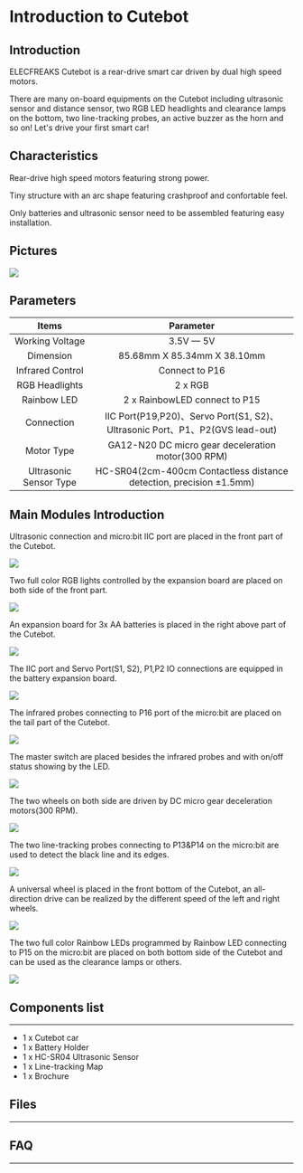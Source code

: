 ﻿# Introduction to  Cutebot

## Introduction

ELECFREAKS  Cutebot is a rear-drive smart car driven by dual high speed motors.

There are many on-board equipments on the  Cutebot including ultrasonic sensor and distance sensor, two RGB LED headlights and clearance lamps on the bottom, two line-tracking probes, an active buzzer as the horn and so on! Let's drive your first smart car!

## Characteristics

Rear-drive high speed motors featuring strong power.

Tiny structure with an arc shape featuring crashproof and confortable feel.

Only batteries and ultrasonic sensor need to be assembled featuring easy installation.

## Pictures

![](https://wiki-media-ef.oss-cn-hongkong.aliyuncs.com//images/cutebot_01_01.jpg)

## Parameters


|Items |Parameter|
|:-:|:-:|
|Working Voltage| 3.5V — 5V |
| Dimension |85.68mm X 85.34mm X 38.10mm|
|Infrared Control|Connect to P16|
|RGB Headlights|2 x RGB|
|Rainbow LED|2 x RainbowLED connect to P15|
| Connection |IIC Port(P19,P20)、Servo Port(S1, S2)、Ultrasonic Port、P1、P2(GVS lead-out)|
| Motor Type |GA12-N20 DC micro gear deceleration motor(300 RPM)|
| Ultrasonic Sensor Type |HC-SR04(2cm-400cm Contactless distance detection, precision ±1.5mm)|

## Main Modules Introduction

Ultrasonic connection and micro:bit IIC port are placed in the front part of the  Cutebot.

![](https://wiki-media-ef.oss-cn-hongkong.aliyuncs.com//images/cutebot_01_02.jpg)


Two full color RGB lights controlled by the expansion board are placed on both side of the front part.

![](https://wiki-media-ef.oss-cn-hongkong.aliyuncs.com//images/cutebot_01_03.jpg)


An expansion board for 3x AA batteries is placed in the right above part of the  Cutebot.

![](https://wiki-media-ef.oss-cn-hongkong.aliyuncs.com//images/cutebot_01_04.jpg)

The IIC port and Servo Port(S1, S2), P1,P2 IO connections are equipped in the battery expansion board.

![](https://wiki-media-ef.oss-cn-hongkong.aliyuncs.com//images/cutebot_01_05.jpg)

The infrared probes connecting to P16 port of the micro:bit are placed on the tail part of the  Cutebot.

![](https://wiki-media-ef.oss-cn-hongkong.aliyuncs.com//images/cutebot_01_06.jpg)

The master switch are placed besides the infrared probes and with on/off status showing by the LED.

![](https://wiki-media-ef.oss-cn-hongkong.aliyuncs.com//images/cutebot_01_07.jpg)

The two wheels on both side are driven by DC micro gear deceleration motors(300 RPM).

![](https://wiki-media-ef.oss-cn-hongkong.aliyuncs.com//images/cutebot_01_08.jpg)


The two line-tracking probes connecting to P13&P14 on the micro:bit are used to detect the black line and its edges.

![](https://wiki-media-ef.oss-cn-hongkong.aliyuncs.com//images/cutebot_01_09.jpg)


A universal wheel is placed in the front bottom of the  Cutebot, an all-direction drive can be realized by the different speed of the left and right wheels.

![](https://wiki-media-ef.oss-cn-hongkong.aliyuncs.com//images/cutebot_01_10.jpg)


The two full color  Rainbow LEDs programmed by  Rainbow LED connecting to P15 on the micro:bit are placed on both bottom side of the  Cutebot and can be used as the clearance lamps or others.

![](https://wiki-media-ef.oss-cn-hongkong.aliyuncs.com//images/cutebot_01_11.jpg)
## Components list
---

- 1 x  Cutebot car
- 1 x Battery Holder
- 1 x HC-SR04 Ultrasonic Sensor
- 1 x Line-tracking Map
- 1 x Brochure

## Files
---

## FAQ
---
